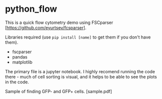 # python_flow
This is a quick flow cytometry demo using FSCparser [https://github.com/eyurtsev/fcsparser].  
  
Libraries required (use `pip install [name]` to get them if you don't have them).
- fscparser
- pandas
- matplotlib

The primary file is a jupyter notebook. I highly recomend running the code there - much of cell sorting is visual, and it helps to be able to see the plots in the code.  
  
Sample of finding GFP- and GFP+ cells.
[sample.pdf]

